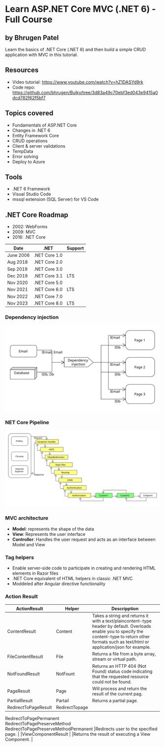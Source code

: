 # Learn ASP.NET Core MVC (.NET 6) - Full Course
## by Bhrugen Patel

Learn the basics of .NET Core (.NET 6) and then build a simple CRUD application with MVC in this tutorial.

## Resources
- Video tutorial: https://www.youtube.com/watch?v=hZ1DASYd9rk
- Code repo: https://github.com/bhrugen/Bulky/tree/3d83a49c70ebf3ed043e9415a0dcd782f62f5bf7

## Topics covered
- Fundamentals of ASP.NET Core
- Changes in .NET 6
- Entity Framework Core
- CRUD operations
- Client & server validations
- TempData
- Error solving
- Deploy to Azure

## Tools
- .NET 6 Framework
- Visual Studio Code
- mssql extension (SQL Server) for VS Code

## .NET Core Roadmap
- 2002: WebForms
- 2009: MVC
- 2016: .NET Core

|Date       |.NET           |Support    |
|--         |--             |--         |
|June 2006  |.NET Core 1.0  |           |
|Aug 2018   |.NET Core 2.0  |           |
|Sep 2019   |.NET Core 3.0  |           |
|Dec 2019   |.NET Core 3.1  |LTS        |
|Nov 2020   |.NET Core 5.0  |           |
|Nov 2021   |.NET Core 6.0  |LTS        |
|Nov 2022   |.NET Core 7.0  |           |
|Nov 2023   |.NET Core 8.0  |LTS        |

### Dependency injection 

![Dependency injection](diagram_dependency_injection.svg)

### NET Core Pipeline

![.NET Core pipeline](diagram_dotnet_pipeline.svg)

### MVC architecture
- **Model**: represents the shape of the data
- **View**: Represents the user interface
- **Controller**: Handles the user request and acts as an interface between Model and View

### Tag helpers
- Enable server-side code to participate in creating and rendering HTML elements in Razor files
- .NET Core equivalent of HTML helpers in classic .NET MVC
- Moddeled after Angular directive functionality

### Action Result
|ActionResult           |Helper                                 |Descripption   |
|--                     |--                                     |--             |
|ContentResult          |Content                                |Takes a string and returns it with a text/plaincontent-type header by default. Overloads enable you to specify the content-type to return other formats such as text/html or application/json for example. |
|FileContentResult      |File                                   |Returns a file from a byte array, stream or virtual path.  |
|NotFoundResult         |NotFount                               |Returns an HTTP 404 (Not Found) status code indicating that the requested resource could not be found. |
|PageResult             |Page                                   |Will process and return the result of the current pag. |
|PartialResult          |Partail                                |Returns a partial page.    |
|RedirectToPageResult   |RedirectTopage  
RedirectToPagePermanent  
RedirectToPagePreserveMethod  
RedirectToPagePreserveMethodPermanent                           |Redirects user to the specified page.  |
|ViewComponentResult    |                                       |Returns the result of executing a View Component.  |